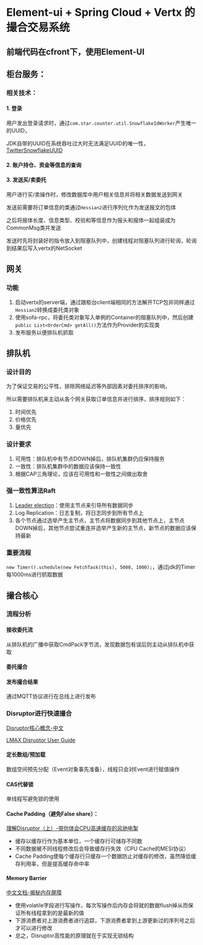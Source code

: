 # Element-ui + Spring Cloud + Vertx 的撮合交易系统
## 前端代码在cfront下，使用Element-UI
## 柜台服务：
### 相关技术：
#### 1. 登录
用户发出登录请求时，通过`com.star.counter.util.SnowflakeIdWorker`产生唯一的UUID，

JDK自带的UUID在系统吞吐过大时无法满足UUID的唯一性，[TwitterSnowflakeUUID](https://github.com/beyondfengyu/SnowFlake)
#### 2. 账户持仓、资金等信息的查询
#### 3. 发送买/卖委托
用户进行买/卖操作时，修改数据库中用户相关信息并将相关数据发送到网关

发送前需要将订单信息的类通过`Hessian2`进行序列化作为发送报文的包体

之后将报体长度、信息类型、校验和等信息作为报头和报体一起组装成为CommonMsg类并发送

发送时先将封装好的指令放入到阻塞队列中，创建线程对阻塞队列进行轮询，轮询到结果后写入vertx的NetSocket
## 网关
### 功能
1. 启动vertx的server端，通过跟柜台client端相同的方法解开TCP包并同样通过`Hessian2`转换成委托类对象
2. 使用sofa-rpc，将委托类对象写入单例的Container的阻塞队列中，然后创建`public List<OrderCmd> getAll()`方法作为Provider的实现类
3. 发布服务以便排队机抓取
## 排队机
### 设计目的
为了保证交易的公平性，排除网络延迟等外部因素对委托排序的影响，

所以需要排队机来主动从各个网关获取订单信息并进行排序，排序规则如下：
1. 时间优先
2. 价格优先
3. 量优先
### 设计要求
1. 可用性：排队机中有节点DOWN掉后，排队机集群仍应保持服务
2. 一致性：排队机集群中的数据应该保持一致性
3. 根据CAP三角理论，应该在可用性和一致性之间做出取舍
### 强一致性算法Raft
1. [Leader election](https://youjiali1995.github.io/raft/etcd-raft-leader-election/)：使用主节点来引导所有数据同步
2. Log Replication：日志复制，将日志同步到所有节点上
3. 各个节点通过选举产生主节点，主节点将数据同步到其他节点上，主节点DOWN掉后，其他节点尝试重连并选举产生新的主节点，新节点的数据应该保持最新
### 重要流程
`new Timer().schedule(new FetchTask(this), 5000, 1000);`，通过jdk的Timer每1000ms进行抓取数据
## 撮合核心
### 流程分析
#### 接收委托流
从排队机的广播中获取CmdPack字节流，发现数据包有误后则主动从排队机中获取
#### 委托撮合
#### 发布撮合结果
通过MQTT协议进行在总线上进行发布
### Disruptor进行快速撮合

[Disruptor核心概念-中文](https://juejin.cn/post/6844903958180265997#heading-11)

[LMAX Disruptor User Guide](https://lmax-exchange.github.io/disruptor/user-guide/index.html)

#### 定长数组/预加载
数组空间预先分配（Event对象事先准备），线程只会对Event进行赋值操作 
#### CAS代替锁
单线程写避免锁的使用
#### Cache Padding（避免False share）：
[理解Disruptor（上）-带你体会CPU高速缓存的风驰电掣](https://blog.csdn.net/weixin_30235225/article/details/102054127)
- 缓存以缓存行作为基本单位，一个缓存行可储存不同数
- 不同数据被不同线程修改后会导致缓存行失效（CPU Cache的MESI协议）
- Cache Padding使每个缓存行只缓存一个数据防止对缓存的修改，虽然降低缓存利用率，但是提高缓存命中率
#### Memory Barrier
[中文文档-揭秘内存屏障](https://developer.aliyun.com/article/88523)

- 使用volatile字段进行写操作，每次写操作后内存会将就的数据flush掉从而保证所有线程拿到的是最新的值
- 下游消费者对上游消费者进行追踪，下游消费者拿到上游更新过的序列号之后才可以进行修改
- 总之，Disruptor高性能的原理就在于实现无锁结构